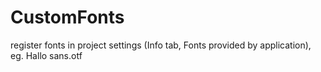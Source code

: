 # CustomFonts
register fonts in project settings (Info tab, Fonts provided by application), eg. Hallo sans.otf  

